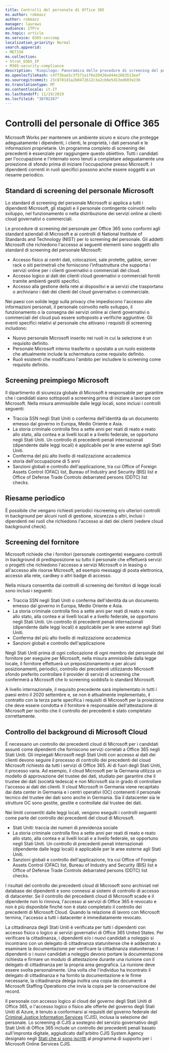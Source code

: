 ```yaml
---
title: Controlli del personale di Office 365
ms.author: robmazz
author: robmazz
manager: laurawi
audience: ITPro
ms.topic: article
ms.service: O365-seccomp
localization_priority: Normal
search.appverid:
- MET150
ms.collection:
- Strat_O365_IP
- M365-security-compliance
description: 'Riepilogo: Panoramica delle procedure di screening del personale Microsoft per Office 365.'
ms.openlocfilehash: c4ff3bae5c3f571a1f6e20426ed44e1663513eaf
ms.sourcegitcommit: 23c8781d1a2b0472612c3a2cb6e5d13edb03e236
ms.translationtype: MT
ms.contentlocale: it-IT
ms.lasthandoff: 11/19/2019
ms.locfileid: "38702267"
---
```

# <a name="office-365-personnel-controls"></a>Controlli del personale di Office 365

Microsoft Works per mantenere un ambiente sicuro e sicuro che protegge adeguatamente i dipendenti, i clienti, le proprietà, i dati personali e le informazioni proprietarie. Un programma completo di screening dei precedenti è essenziale per raggiungere questo obiettivo. Tutti i candidati per l'occupazione e l'internato sono tenuti a completare adeguatamente una proiezione di sfondo prima di iniziare l'occupazione presso Microsoft. I dipendenti correnti in ruoli specifici possono anche essere soggetti a un riesame periodico.

## <a name="the-microsoft-personnel-screening-standard"></a>Standard di screening del personale Microsoft

Lo standard di screening del personale Microsoft si applica a tutti i dipendenti Microsoft, gli stagisti e il personale contingente coinvolti nello sviluppo, nel funzionamento o nella distribuzione dei servizi online ai clienti cloud governativi o commerciali.

Le procedure di screening del personale per Office 365 sono conformi agli standard aziendali di Microsoft e ai controlli di National Institute of Standards and Technology (NIST) per lo screening del personale. Gli addetti Microsoft che richiedono l'accesso ai seguenti elementi sono soggetti allo standard di screening del personale Microsoft:

- Accesso fisico ai centri dati, colocazioni, sale protette, gabbie, server rack o siti perimetrali che forniscono l'infrastruttura che supporta i servizi online per i clienti governativi o commerciali del cloud.
- Accesso logico ai dati dei clienti cloud governativi o commerciali forniti tramite ambienti gestiti specifici.
- Accesso alla gestione della rete ai dispositivi e ai servizi che trasportano o archiviano i dati dei clienti del cloud governativo o commerciale.

Nei paesi con solide leggi sulla privacy che impediscono l'accesso alle informazioni personali, il personale coinvolto nello sviluppo, il funzionamento o la consegna dei servizi online ai clienti governativi o commerciali del cloud può essere sottoposto a verifiche aggiuntive. Gli eventi specifici relativi al personale che attivano i requisiti di screening includono:

- Nuovo personale Microsoft inserito nei ruoli in cui la selezione è un requisito definito.
- Personale Microsoft interno trasferito o spostato a un ruolo esistente che attualmente include la schermatura come requisito definito.
- Ruoli esistenti che modificano l'ambito per includere lo screening come requisito definito.

## <a name="microsoft-pre-employment-screening"></a>Screening preimpiego Microsoft

Il dipartimento di sicurezza globale di Microsoft è responsabile per garantire che i candidati siano sottoposti a screening prima di iniziare a lavorare con Microsoft.
Nella misura ammissibile dalle leggi locali, sono inclusi i controlli seguenti:

- Traccia SSN negli Stati Uniti o conferma dell'identità da un documento emesso dal governo in Europa, Medio Oriente e Asia.
- La storia criminale controlla fino a sette anni per reati di reato e reato allo stato, alla contea e ai livelli locali e a livello federale, se opportuno negli Stati Uniti. Un controllo di precedenti penali internazionali (dipendente dalle leggi locali) è applicabile per le aree esterne agli Stati Uniti.
- Conferma del più alto livello di realizzazione accademica
- storia dell'occupazione di 5 anni
- Sanzioni globali e controllo dell'applicazione, tra cui Office of Foreign Assets Control (OFAC) list, Bureau of Industry and Security (BIS) list e Office of Defense Trade Controls debarrated persons (DDTC) list checks.

## <a name="periodic-re-screening"></a>Riesame periodico

È possibile che vengano richiesti periodici riscreening e/o ulteriori controlli in background per alcuni ruoli di gestione, sicurezza o altri, inclusi i dipendenti nei ruoli che richiedono l'accesso ai dati dei clienti (vedere cloud background check).

## <a name="supplier-screening"></a>Screening del fornitore

Microsoft richiede che i fornitori (personale contingente) eseguano controlli in background di predisposizione su tutto il personale che effettuerà servizi o progetti che richiedono l'accesso a servizi Microsoft o in leasing o all'accesso alle risorse Microsoft, ad esempio messaggi di posta elettronica, accesso alla rete, cardkey o altri badge di accesso.

Nella misura consentita dai controlli di screening dei fornitori di legge locali sono inclusi i seguenti:

- Traccia SSN negli Stati Uniti o conferma dell'identità da un documento emesso dal governo in Europa, Medio Oriente e Asia.
- La storia criminale controlla fino a sette anni per reati di reato e reato allo stato, alla contea e ai livelli locali e a livello federale, se opportuno negli Stati Uniti. Un controllo di precedenti penali internazionali (dipendente dalle leggi locali) è applicabile per le aree esterne agli Stati Uniti.
- Conferma del più alto livello di realizzazione accademica
- Sanzioni globali e controllo dell'applicazione

Negli Stati Uniti prima di ogni collocazione di ogni membro del personale del fornitore per eseguire per Microsoft, nella misura ammissibile dalla legge locale, il fornitore effettuerà un preposizionamento e per alcuni posizionamenti, periodici, controllo dei precedenti utilizzando Microsoft sfondo preferito controllare il provider di servizi di screening che confermerà a Microsoft che lo screening soddisfa lo standard Microsoft. 

A livello internazionale, il requisito precedente sarà implementato in tutti i paesi entro il 2020 settembre e, se non è attualmente implementato, il contratto con la terza parte specifica i requisiti di Microsoft per la proiezione che deve essere condotta e il fornitore è responsabile dell'attestazione di Microsoft per iscritto che il controllo dei precedenti è stato completato correttamente.

## <a name="microsoft-cloud-background-check"></a>Controllo del background di Microsoft Cloud

È necessario un controllo dei precedenti cloud di Microsoft per i candidati assunti come dipendenti che forniscono servizi correlati a Office 365 negli Stati Uniti. Gli impiegati Microsoft negli Stati Uniti con accesso ai dati dei clienti devono seguire il processo di controllo dei precedenti del cloud Microsoft richiesto da tutti i servizi di Office 365. Al di fuori degli Stati Uniti, il processo varia. Ad esempio, il cloud Microsoft per la Germania utilizza un modello di approvazione del trustee dei dati, studiato per garantire che il trustee dei dati (società tedesca) e non Microsoft sia in grado di controllare l'accesso ai dati dei clienti. Il cloud Microsoft in Germania viene recapitato dai data center in Germania e i centri operativi (OC) contenenti il personale tecnico del trustee dei dati sono anche in Germania. Sia il datacenter sia le strutture OC sono gestite, gestite e controllate dal trustee dei dati.

Nei limiti consentiti dalle leggi locali, vengono eseguiti i controlli seguenti come parte del controllo dei precedenti del cloud di Microsoft.

- Stati Uniti: traccia dei numeri di previdenza sociale
- La storia criminale controlla fino a sette anni per reati di reato e reato allo stato, alla contea e ai livelli locali e a livello federale, se opportuno negli Stati Uniti. Un controllo di precedenti penali internazionali (dipendente dalle leggi locali) è applicabile per le aree esterne agli Stati Uniti.
- Sanzioni globali e controllo dell'applicazione, tra cui Office of Foreign Assets Control (OFAC) list, Bureau of Industry and Security (BIS) list e Office of Defense Trade Controls debarrated persons (DDTC) list checks.

I risultati del controllo dei precedenti cloud di Microsoft sono archiviati nel database dei dipendenti e sono connessi ai sistemi di controllo di accesso di datacenter. Se il controllo dei precedenti cloud di Microsoft scade e il dipendente non lo rinnova, l'accesso ai servizi di Office 365 è revocato e non è più disponibile finché non è stato completato il controllo dei precedenti di Microsoft Cloud. Quando la relazione di lavoro con Microsoft termina, l'accesso a tutti i datacenter è immediatamente revocato.

La cittadinanza degli Stati Uniti è verificata per tutti i dipendenti con accesso fisico o logico ai servizi governativi di Office 365 United States. Per verificare la cittadinanza, i dipendenti e/o i nuovi candidati a noleggio si incontrano con un delegato di cittadinanza statunitense che è addestrato a esaminare la documentazione per verificare la cittadinanza statunitense. I dipendenti o i nuovi candidati a noleggio devono portare la documentazione richiesta e firmare un modulo di attestazione durante una riunione con il delegato di cittadinanza per la propria area geografica. La riunione deve essere svolta personalmente. Una volta che l'individuo ha incontrato il delegato di cittadinanza e ha fornito la documentazione e le firme necessarie, la cittadinanza delega inoltra una copia dei documenti a Microsoft Staffing Operations che invia la copia per la conservazione dei record.

Il personale con accesso logico al cloud del governo degli Stati Uniti di Office 365, o l'accesso logico o fisico alle offerte del governo degli Stati Uniti di Azure, è tenuto a conformarsi ai requisiti del governo federale del [Criminal Justice Information Services](https://www.fbi.gov/services/cjis) (CJIS), inclusa la selezione del personale. Lo screening di CJIS a sostegno del servizio governativo degli Stati Uniti di Office 365 include un controllo dei precedenti penali basato sull'impronta digitale, aggiudicato dall'arbitro CJIS System Agency designato negli [Stati che si sono iscritti](https://blogs.office.com/2013/10/23/california-and-microsoft-sign-cjis-security-policy-agreement/) al programma di supporto per i Microsoft Online Services CJIS.
